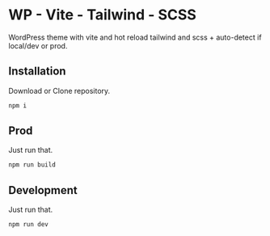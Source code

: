 # WP - Vite - Tailwind - SCSS

WordPress theme with vite and hot reload tailwind and scss + auto-detect if local/dev or prod.

## Installation

Download or Clone repository.

```bash
npm i
```
## Prod
Just run that.
```bash
npm run build
```

## Development
Just run that.
```bash
npm run dev
```